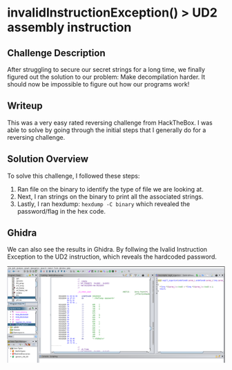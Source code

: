 # invalidInstructionException() > UD2 assembly instruction 

## Challenge Description

After struggling to secure our secret strings for a long time, we finally figured out the solution to our problem: Make decompilation harder. It should now be impossible to figure out how our programs work!

## Writeup 

This was a very easy rated reversing challenge from HackTheBox. I was able to solve by going through the initial steps that I generally do for a reversing challenge.  

## Solution Overview

To solve this challenge, I followed these steps:

1. Ran file on the binary to identify the type of file we are looking at.
2. Next, I ran strings on the binary to print all the associated strings.
3. Lastly, I ran hexdump: ```hexdump -C binary``` which revealed the password/flag in the hex code. 

## Ghidra 
We can also see the results in Ghidra. By follwing the Ivalid Instruction Exception to the UD2 instruction, which reveals the hardcoded password.

<img src= ghidra.PNG> 
